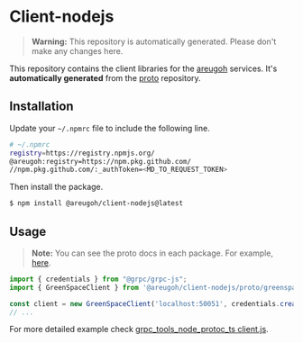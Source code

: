 # Client-nodejs

> **Warning:** This repository is automatically generated. Please don't make any changes here.

This repository contains the client libraries for the [areugoh](https://github.com/areugoh) services.
It's **automatically generated** from the [proto](https://github.com/areugoh/proto) repository.

## Installation

Update your `~/.npmrc` file to include the following line.

```bash
# ~/.npmrc
registry=https://registry.npmjs.org/
@areugoh:registry=https://npm.pkg.github.com/
//npm.pkg.github.com/:_authToken=<MD_TO_REQUEST_TOKEN>
```
Then install the package.

```bash
$ npm install @areugoh/client-nodejs@latest
```

## Usage

> **Note:** You can see the proto docs in each package. For example, [here](https://github.com/areugoh/proto/blob/main/proto/greenspace/api/v1/README.md).

```javascript
import { credentials } from "@grpc/grpc-js";
import { GreenSpaceClient } from '@areugoh/client-nodejs/proto/greenspace/api/v1/mobile_grpc_pb';

const client = new GreenSpaceClient('localhost:50051', credentials.createInsecure());
// ...
```

For more detailed example check [grpc_tools_node_protoc_ts client.js](https://github.com/agreatfool/grpc_tools_node_protoc_ts/blob/v5.0.0/examples/src/grpcjs/client.ts).
